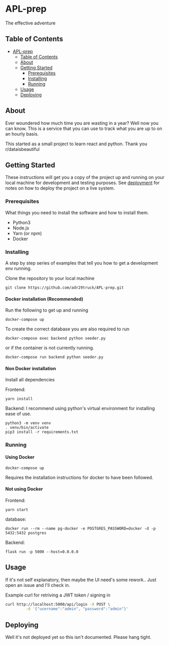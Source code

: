 # APL-prep

The effective adventure

## Table of Contents

- [APL-prep](#apl-prep)
  - [Table of Contents](#table-of-contents)
  - [About](#about)
  - [Getting Started](#getting-started)
    - [Prerequisites](#prerequisites)
    - [Installing](#installing)
    - [Running](#running)
  - [Usage](#usage)
  - [Deploying](#deploying)

## About

Ever woundered how much time you are wasting in a year?
Well now you can know. This is a service that you can use to track what you are up to on an hourly basis.

This started as a small project to learn react and python.
Thank you r/dataisbeautiful

## Getting Started

These instructions will get you a copy of the project up and running on your local machine for development and testing purposes. See [deployment](#deployment) for notes on how to deploy the project on a live system.

### Prerequisites

What things you need to install the software and how to install them.

- Python3
- Node.js
- Yarn (or npm)
- Docker

### Installing

A step by step series of examples that tell you how to get a development env running.

Clone the repository to your local machine

```console
git clone https://github.com/adr29truck/APL-prep.git
```

#### Docker installation (Recommended)

Run the following to get up and running

```console
docker-compose up
```

To create the correct database you are also required to run

```console
docker-compose exec backend python seeder.py
```

or if the container is not currently running.

```console
docker-compose run backend python seeder.py
```

#### Non Docker installation

Install all dependencies

Frontend:

```console
yarn install
```

Backend:
I recommend using python's virtual environment for installing ease of use.

```console
python3 -m venv venv
. venv/bin/activate
pip3 install -r requirements.txt
```

### Running

#### Using Docker

```console
docker-compose up
```

Requires the installation instructions for docker to have been followed.

#### Not using Docker

Frontend:

```console
yarn start
```

database:

```console
docker run --rm --name pg-docker -e POSTGRES_PASSWORD=docker -d -p 5432:5432 postgres
```

Backend:

```console
flask run -p 5000 --host=0.0.0.0
```

## Usage

If it's not self explanatory, then maybe the UI need's some rework.. Just open an issue and I'll check in.

Example curl for retriving a JWT token / signing in

```bash
curl http://localhost:5000/api/login -X POST \
         -d '{"username":"admin", "password":"admin"}'
```

## Deploying

Well it's not deployed yet so this isn't documented.
Please hang tight.
